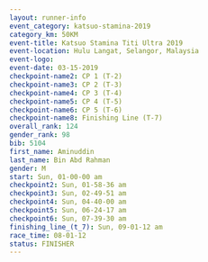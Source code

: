 ```yaml
---
layout: runner-info 
event_category: katsuo-stamina-2019 
category_km: 50KM 
event-title: Katsuo Stamina Titi Ultra 2019 
event-location: Hulu Langat, Selangor, Malaysia 
event-logo: 
event-date: 03-15-2019 
checkpoint-name2: CP 1 (T-2) 
checkpoint-name3: CP 2 (T-3) 
checkpoint-name4: CP 3 (T-4) 
checkpoint-name5: CP 4 (T-5) 
checkpoint-name6: CP 5 (T-6) 
checkpoint-name8: Finishing Line (T-7) 
overall_rank: 124
gender_rank: 98
bib: 5104
first_name: Aminuddin
last_name: Bin Abd Rahman
gender: M
start: Sun, 01-00-00 am
checkpoint2: Sun, 01-58-36 am
checkpoint3: Sun, 02-49-51 am
checkpoint4: Sun, 04-40-00 am
checkpoint5: Sun, 06-24-17 am
checkpoint6: Sun, 07-39-30 am
finishing_line_(t_7): Sun, 09-01-12 am
race_time: 08-01-12
status: FINISHER
---
```

